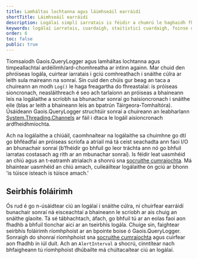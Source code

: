 ```yaml
---
title: Lamháltas lochtanna agus láimhseáil earráidí
shortTitle: Láimhseáil earráidí
description: Logálaí simplí iarratais is féidir a chumrú le haghaidh fheidhmchláir ASP.NET agus ASP.NET Core
keywords: logálaí iarratais, cuardaigh, staitisticí cuardaigh, foinse oscailte, C#, .NET Core, dotnet, SQL Server, Fiontar & Scoil na Gaeilge, DCU
order: 6
toc: false
public: true
---
```


Tiomsaíodh Gaois.QueryLogger agus lamháltas lochtanna agus timpeallachtaí ardéilimh/ard-chomhreatha ar intinn againn. Mar chuid den phróiseas logála, cuirtear iarratais i gciú comhreathach i snáithe cúlra ar leith sula maireann na sonraí. Sin cuid den chúis gur beag an taca a chuireann an modh `Log()` le haga freagartha do fhreastalaí: is próiseas sioncronach, neasláithreach é seo ach tarlaíonn an próiseas a bhaineann leis na logálaithe a scríobh sa bhunachar sonraí go haisioncronach i snáithe eile (blas ar leith a bhaineann leis an bpatrún Táirgeora-Tomhaltóra). Úsáideann Gaois.QueryLogger struchtúir sonraí a chuireann an leabharlann [System.Threading.Channels](https://docs.microsoft.com/en-us/dotnet/api/system.threading.channels) ar fáil i dtaca le logáil aisioncronach ardfheidhmíochta.

Ach na logálaithe a chiúáil, caomhnaítear na logálaithe sa chuimhne go dtí go bhféadfaí an próiseas scríofa a atriail má tá ceist seachadta ann faoi I/O an bhunachair sonraí (b’fhéidir go bhfuil go leor tráchta ann nó go bhfuil iarratas costasach ag rith ar an mbunachar sonraí). Is féidir leat uasmhéid an chiú agus an t-eatramh atrialach a shonrú sna [socruithe cumraíochta](../configuration). Má bhaintear uasmhéid an chiú amach, cuileáiltear logálaithe ón gciú ar bhonn 'is túisce isteach is túisce amach.'

## Seirbhís foláirimh

Ós rud é go n-úsáidtear ciú an logálaí i snáithe cúlra, ní chuirfear earráidí bunachair sonraí ná eisceachtaí a bhaineann le scríobh ar ais chuig an snáithe glaoite. Tá sé tábhachtach, áfach, go bhfuil tú ar an eolas faoi aon fhadhb a bhfuil tionchar aici ar an tseirbhís logála. Chuige sin, faightear seirbhís foláirimh ríomhphoist ar an bpointe boise ó Gaois.QueryLogger. Sonraigh do shonraí ríomhphoist sna [socruithe cumraíochta](../configuration) agus cuirfear aon fhadhb in iúl duit. Ach an `AlertInterval` a shocrú, cinntítear nach bhfaigheann tú ríomhphoist dhúbailte má chúltacaítear ciú an logálaí.
